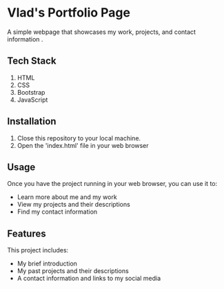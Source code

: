 # Vlad's Portfolio Page

A simple webpage that showcases my work, projects, and contact information . 

## Tech Stack 

1. HTML
2. CSS
3. Bootstrap
4. JavaScript 

## Installation 
1. Close this repository to your local machine. 
2. Open the 'index.html' file in your web browser  

## Usage 

Once you have the project running in your web browser, you can use it to:
- Learn more about me and my work 
- View my projects and their descriptions 
- Find my contact information 

## Features

This project includes: 

- My brief introduction 
- My past projects and their descriptions
- A contact information and links to my social media 



